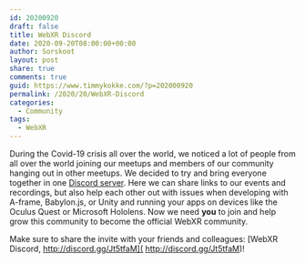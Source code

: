 ```yaml
---
id: 20200920
draft: false
title: WebXR Discord
date: 2020-09-20T08:00:00+00:00
author: Sorskoot
layout: post
share: true
comments: true
guid: https://www.timmykokke.com/?p=202000920
permalink: /2020/20/WebXR-Discord
categories:
  - Community
tags:
  - WebXR
---
```


During the Covid-19 crisis all over the world, we noticed a lot of people from all over the world joining our meetups and members of our community hanging out in other meetups. We decided to try and bring everyone together in one [Discord server]( http://discord.gg/Jt5tfaM). Here we can share links to our events and recordings, but also help each other out with issues when developing with A-frame, Babylon.js, or Unity and running your apps on devices like the Oculus Quest or Microsoft Hololens. Now we need **you** to join and help grow this community to become the official WebXR community.

Make sure to share the invite with your friends and colleagues: [WebXR Discord,  http://discord.gg/Jt5tfaM]( http://discord.gg/Jt5tfaM)!
